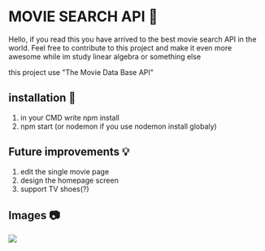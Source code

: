 
# MOVIE SEARCH API 🎥

Hello, if you read this you have arrived to the best movie search API in the world.
Feel free to contribute to this project and make it even more awesome while im study linear algebra or something else

this project use "The Movie Data Base API"

## installation 💾
1. in your CMD write npm install
2. npm start (or nodemon if you use nodemon install globaly)

## Future improvements 💡
1. edit the single movie page
2. design the homepage screen
3. support TV shoes(?)

## Images 📷
![](https://snag.gy/TdCI3z.jpg)

